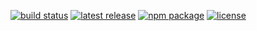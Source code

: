 [![build status](https://img.shields.io/travis/{{user}}/{{repo}}/master.svg)](https://travis-ci.org/{{user}}/{{repo}})
[![latest release](https://img.shields.io/github/release/{{user}}/{{repo}}.svg)](https://github.com/{{user}}/{{repo}}/releases/latest)
[![npm package](https://img.shields.io/npm/v/{{repo}}.svg)](https://www.npmjs.com/package/{{repo}})
[![license](https://img.shields.io/github/license/{{user}}/{{repo}}.svg)](https://github.com/{{user}}/{{repo}}/blob/master/LICENSE.md)
